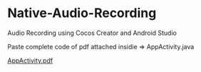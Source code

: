 # Native-Audio-Recording
Audio Recording using Cocos Creator and Android Studio

Paste complete code of pdf attached insidie => AppActivity.java 


[AppActivity.pdf](https://github.com/mohitmalik-chicmic/Native-Audio-Recording/files/10554774/AppActivity.pdf)
